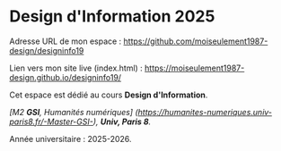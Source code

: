 # Design d'Information 2025 

Adresse URL de mon espace : https://github.com/moiseulement1987-design/designinfo19

Lien vers mon site live (index.html) : https://moiseulement1987-design.github.io/designinfo19/ 

Cet espace est dédié au cours **Design d'Information**.

*[M2 **GSI**, Humanités numériques] (https://humanites-numeriques.univ-paris8.fr/-Master-GSI-), **Univ, Paris 8**.*

Année universitaire : 2025-2026.
